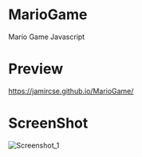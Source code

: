 # MarioGame
Mario Game  Javascript 

# Preview 

https://jamircse.github.io/MarioGame/

# ScreenShot 
![Screenshot_1](https://user-images.githubusercontent.com/46633915/198625832-f335ae6f-46fc-4035-829b-57dd97501836.png)
